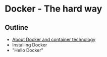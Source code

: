 # Docker - The hard way

## Outline

 - [About Docker and container technology](docs/01-about.md)
 - Installing Docker
 - "Hello Docker"
